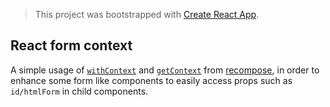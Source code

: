 > This project was bootstrapped with [Create React App](https://github.com/facebookincubator/create-react-app).

## React form context

A simple usage of [`withContext`](https://github.com/acdlite/recompose/blob/master/docs/API.md#withcontext) and [`getContext`](https://github.com/acdlite/recompose/blob/master/docs/API.md#getcontext) from [recompose](https://github.com/acdlite/recompose), in order to enhance some form like components to easily access props such as `id/htmlForm` in child components.
